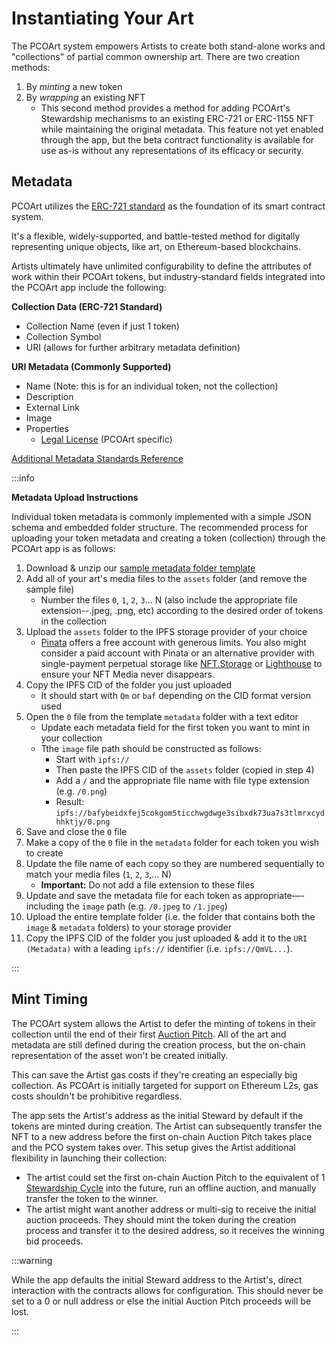 # Instantiating Your Art

The PCOArt system empowers Artists to create both stand-alone works and "collections" of partial common ownership art. There are two creation methods:

1. By _minting_ a new token&#x20;
2. By _wrapping_ an existing NFT
   - This second method provides a method for adding PCOArt's Stewardship mechanisms to an existing ERC-721 or ERC-1155 NFT while maintaining the original metadata. This feature not yet enabled through the app, but the beta contract functionality is available for use as-is without any representations of its efficacy or security. 

## Metadata

PCOArt utilizes the [ERC-721 standard](https://ethereum.org/en/developers/docs/standards/tokens/erc-721/) as the foundation of its smart contract system.

It's a flexible, widely-supported, and battle-tested method for digitally representing unique objects, like art, on Ethereum-based blockchains.

Artists ultimately have unlimited configurability to define the attributes of work within their PCOArt tokens, but industry-standard fields integrated into the PCOArt app include the following: &#x20;

**Collection Data (ERC-721 Standard)**

- Collection Name (even if just 1 token)
- Collection Symbol
- URI (allows for further arbitrary metadata definition)

**URI Metadata (Commonly Supported)**

- Name (Note: this is for an individual token, not the collection)
- Description
- External Link
- Image
- Properties
  - [Legal License](legal-license) (PCOArt specific)

[Additional Metadata Standards Reference](https://docs.opensea.io/docs/metadata-standards)

:::info

**Metadata Upload Instructions**

Individual token metadata is commonly implemented with a simple JSON schema and embedded folder structure. The recommended process for uploading your token metadata and creating a token (collection) through the PCOArt app is as follows:

1. Download & unzip our [sample metadata folder template](https://nftstorage.link/ipfs/bafybeidxfej5cokgom5ticchwgdwge3sibxdk73ua7s3tlmrxcydhhktjy?filename=metadata.zip)
2. Add all of your art's media files to the `assets` folder (and remove the sample file)
   - Number the files `0`, `1`, `2`, `3`... N (also include the appropriate file extension--.jpeg, .png, etc) according to the desired order of tokens in the collection
3. Upload the `assets` folder to the IPFS storage provider of your choice
   - [Pinata](https://pinata.cloud/) offers a free account with generous limits. You also might consider a paid account with Pinata or an alternative provider with single-payment perpetual storage like [NFT.Storage](https://nft.storage/) or [Lighthouse](https://www.lighthouse.storage/) to ensure your NFT Media never disappears.
4. Copy the IPFS CID of the folder you just uploaded
   - It should start with `Qm` or `baf` depending on the CID format version used
5. Open the `0` file from the template `metadata` folder with a text editor
   - Update each metadata field for the first token you want to mint in your collection
   - Tthe `image` file path should be constructed as follows:
     - Start with `ipfs://`
     - Then paste the IPFS CID of the `assets` folder (copied in step 4)
     - Add a `/` and the appropriate file name with file type extension (e.g. `/0.png`)
     - Result: `ipfs://bafybeidxfej5cokgom5ticchwgdwge3sibxdk73ua7s3tlmrxcydhhktjy/0.png`
6. Save and close the `0` file
7. Make a copy of the `0` file in the `metadata` folder for each token you wish to create
8. Update the file name of each copy so they are numbered sequentially to match your media files (`1`, `2`, `3`,... N)
   - **Important:** Do not add a file extension to these files
9.  Update and save the metadata file for each token as appropriate—-including the `image` path (e.g. `/0.jpeg` to `/1.jpeg`)
10. Upload the entire template folder (i.e. the folder that contains both the `image` & `metadata` folders) to your storage provider
11. Copy the IPFS CID of the folder you just uploaded & add it to the `URI (Metadata)` with a leading `ipfs://` identifier (i.e. `ipfs://QmVL...`). 

:::

## Mint Timing

The PCOArt system allows the Artist to defer the minting of tokens in their collection until the end of their first [Auction Pitch](auction-pitches). All of the art and metadata are still defined during the creation process, but the on-chain representation of the asset won't be created initially.&#x20;

This can save the Artist gas costs if they're creating an especially big collection. As PCOArt is initially targeted for support on Ethereum L2s, gas costs shouldn't be prohibitive regardless.&#x20;

The app sets the Artist's address as the initial Steward by default if the tokens are minted during creation. The Artist can subsequently transfer the NFT to a new address before the first on-chain Auction Pitch takes place and the PCO system takes over. This setup gives the Artist additional flexibility in launching their collection:

- The artist could set the first on-chain Auction Pitch to the equivalent of 1 [Stewardship Cycle](pco-settings) into the future, run an offline auction, and manually transfer the token to the winner.
- The artist might want another address or multi-sig to receive the initial auction proceeds. They should mint the token during the creation process and transfer it to the desired address, so it receives the winning bid proceeds.  

:::warning

While the app defaults the initial Steward address to the Artist's, direct interaction with the contracts allows for configuration. This should never be set to a 0 or null address or else the initial Auction Pitch proceeds will be lost.

:::